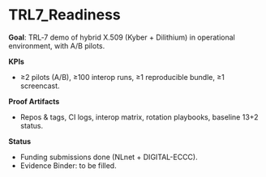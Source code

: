 # TRL7_Readiness

**Goal**: TRL‑7 demo of hybrid X.509 (Kyber + Dilithium) in operational environment, with A/B pilots.

**KPIs**
- ≥2 pilots (A/B), ≥100 interop runs, ≥1 reproducible bundle, ≥1 screencast.

**Proof Artifacts**
- Repos & tags, CI logs, interop matrix, rotation playbooks, baseline 13+2 status.

**Status**
- Funding submissions done (NLnet + DIGITAL-ECCC).
- Evidence Binder: to be filled.

